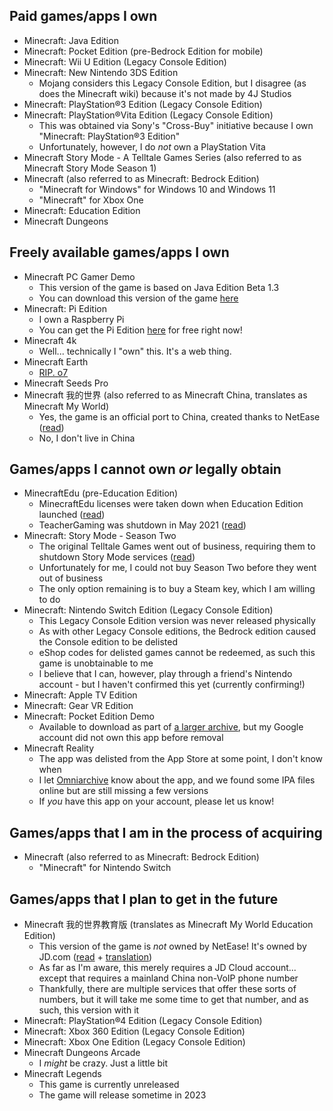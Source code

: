 ## Paid games/apps I own
- Minecraft: Java Edition
- Minecraft: Pocket Edition (pre-Bedrock Edition for mobile)
- Minecraft: Wii U Edition (Legacy Console Edition)
- Minecraft: New Nintendo 3DS Edition
   - Mojang considers this Legacy Console Edition, but I disagree (as does the Minecraft wiki) because it's not made by 4J Studios
- Minecraft: PlayStation®3 Edition (Legacy Console Edition)
- Minecraft: PlayStation®Vita Edition (Legacy Console Edition)
   - This was obtained via Sony's "Cross-Buy" initiative because I own "Minecraft: PlayStation®3 Edition"
   - Unfortunately, however, I do *not* own a PlayStation Vita  
- Minecraft Story Mode - A Telltale Games Series (also referred to as Minecraft Story Mode Season 1)
- Minecraft (also referred to as Minecraft: Bedrock Edition)
   - "Minecraft for Windows" for Windows 10 and Windows 11
   - "Minecraft" for Xbox One 
- Minecraft: Education Edition
- Minecraft Dungeons

## Freely available games/apps I own
- Minecraft PC Gamer Demo
   - This version of the game is based on Java Edition Beta 1.3 
   - You can download this version of the game [here](https://www.pcgamer.com/download-the-minecraft-demo/)
- Minecraft: Pi Edition
   - I own a Raspberry Pi
   - You can get the Pi Edition [here](https://www.minecraft.net/en-us/edition/pi) for free right now!
- Minecraft 4k
   - Well... technically I "own" this. It's a web thing.
- Minecraft Earth
   - [RIP. o7](https://www.minecraft.net/en-us/article/minecraft-earth-coming-end)
- Minecraft Seeds Pro
- Minecraft 我的世界 (also referred to as Minecraft China, translates as Minecraft My World)
   - Yes, the game is an official port to China, created thanks to NetEase ([read](https://web.archive.org/web/20190323172244/https://mojang.com/2016/05/minecraft-is-coming-to-china/))
   - No, I don't live in China

## Games/apps I cannot own *or* legally obtain
- MinecraftEdu (pre-Education Edition)
   - MinecraftEdu licenses were taken down when Education Edition launched ([read](https://web.archive.org/web/20160305002851/https://minecraftedu.com/education_edition))
   - TeacherGaming was shutdown in May 2021 ([read](https://web.archive.org/web/20210514223402/https://store.teachergaming.com/))
- Minecraft: Story Mode - Season Two
   - The original Telltale Games went out of business, requiring them to shutdown Story Mode services ([read](https://www.minecraft.net/en-us/article/important-minecraft--story-mode-information))
   - Unfortunately for me, I could not buy Season Two before they went out of business
   - The only option remaining is to buy a Steam key, which I am willing to do
- Minecraft: Nintendo Switch Edition (Legacy Console Edition)
   - This Legacy Console Edition version was never released physically
   - As with other Legacy Console editions, the Bedrock edition caused the Console edition to be delisted
   - eShop codes for delisted games cannot be redeemed, as such this game is unobtainable to me
   - I believe that I can, however, play through a friend's Nintendo account - but I haven't confirmed this yet (currently confirming!)
 - Minecraft: Apple TV Edition
 - Minecraft: Gear VR Edition
 - Minecraft: Pocket Edition Demo
   - Available to download as part of [a larger archive](https://archive.org/details/MCPEAlpha), but my Google account did not own this app before removal
- Minecraft Reality
   - The app was delisted from the App Store at some point, I don't know when
   - I let [Omniarchive](https://omniarchive.org) know about the app, and we found some IPA files online but are still missing a few versions
   - If *you* have this app on your account, please let us know!

## Games/apps that I am in the process of acquiring
- Minecraft (also referred to as Minecraft: Bedrock Edition)
   - "Minecraft" for Nintendo Switch

## Games/apps that I plan to get in the future
- Minecraft 我的世界教育版 (translates as Minecraft My World Education Edition)
   - This version of the game is *not* owned by NetEase! It's owned by JD.com ([read](https://www.jdcloud.com/cn/news/detail/648) + [translation](https://translate.google.com/translate?sl=zh-CN&tl=en&u=https://www.jdcloud.com/cn/news/detail/648)) 
   - As far as I'm aware, this merely requires a JD Cloud account... except that requires a mainland China non-VoIP phone number
   - Thankfully, there are multiple services that offer these sorts of numbers, but it will take me some time to get that number, and as such, this version with it
- Minecraft: PlayStation®4 Edition (Legacy Console Edition)
- Minecraft: Xbox 360 Edition (Legacy Console Edition)
- Minecraft: Xbox One Edition (Legacy Console Edition)
- Minecraft Dungeons Arcade
   - I *might* be crazy. Just a little bit
- Minecraft Legends
   - This game is currently unreleased
   - The game will release sometime in 2023
